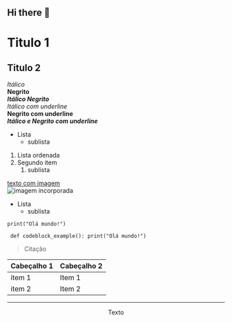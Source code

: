 ## Hi there 👋

# Titulo 1
## Titulo 2

*Itálico* <br>
**Negrito** <br>
***Itálico Negrito***<br>
_Itálico com underline_<br>
__Negrito com underline__<br>
___Itálico e Negrito com underline___<br>

- Lista 
  - sublista

1. Lista ordenada
2. Segundo item
   1. sublista

[texto com imagem](https://civitai.com/images/7087667) <br>
![imagem incorporada](https://portaldeamericana.com/wp-content/uploads/2019/04/Sol-Foto-Marcos-Santos.jpg)

* Lista
  + sublista

`print("Olá mundo!")`

``` def codeblock_example(): print("Olá mundo!")```

> Citação

| Cabeçalho 1| Cabeçalho 2|
| -----------| -----------|
| item 1     | Item 1     |
| item 2     | Item 2     |

---

<center>Texto</center>


<!--
**shsatobra/shsatobra** is a ✨ _special_ ✨ repository because its `README.md` (this file) appears on your GitHub profile.

Here are some ideas to get you started:

- 🔭 I’m currently working on ...
- 🌱 I’m currently learning ...
- 👯 I’m looking to collaborate on ...
- 🤔 I’m looking for help with ...
- 💬 Ask me about ...
- 📫 How to reach me: ...
- 😄 Pronouns: ...
- ⚡ Fun fact: ...
-->
